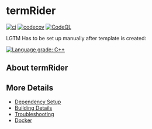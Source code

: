 # termRider

[![ci](https://github.com/ArthurSonzogni/termRider/actions/workflows/ci.yml/badge.svg)](https://github.com/ArthurSonzogni/termRider/actions/workflows/ci.yml)
[![codecov](https://codecov.io/gh/ArthurSonzogni/termRider/branch/main/graph/badge.svg)](https://codecov.io/gh/ArthurSonzogni/termRider)
[![CodeQL](https://github.com/ArthurSonzogni/termRider/actions/workflows/codeql-analysis.yml/badge.svg)](https://github.com/ArthurSonzogni/termRider/actions/workflows/codeql-analysis.yml)

LGTM Has to be set up manually after template is created:

[![Language grade: C++](https://img.shields.io/lgtm/grade/cpp/github/ArthurSonzogni/termRider)](https://lgtm.com/projects/g/ArthurSonzogni/termRider/context:cpp)

## About termRider



## More Details

 * [Dependency Setup](README_dependencies.md)
 * [Building Details](README_building.md)
 * [Troubleshooting](README_troubleshooting.md)
 * [Docker](README_docker.md)
